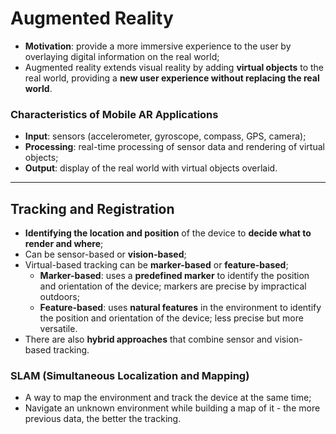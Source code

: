 # Augmented Reality

* **Motivation**: provide a more immersive experience to the user by overlaying digital information on the real world;
* Augmented reality extends visual reality by adding **virtual objects** to the real world, providing a **new user experience without replacing the real world**.

### Characteristics of Mobile AR Applications

* **Input**: sensors (accelerometer, gyroscope, compass, GPS, camera);
* **Processing**: real-time processing of sensor data and rendering of virtual objects;
* **Output**: display of the real world with virtual objects overlaid.

---

## Tracking and Registration

* **Identifying the location and position** of the device to **decide what to render and where**;
* Can be sensor-based or **vision-based**;
* Virtual-based tracking can be **marker-based** or **feature-based**;
  * **Marker-based**: uses a **predefined marker** to identify the position and orientation of the device; markers are precise by impractical outdoors;
  * **Feature-based**: uses **natural features** in the environment to identify the position and orientation of the device; less precise but more versatile.
* There are also **hybrid approaches** that combine sensor and vision-based tracking.

### SLAM (Simultaneous Localization and Mapping)

* A way to map the environment and track the device at the same time;
* Navigate an unknown environment while building a map of it - the more previous data, the better the tracking.